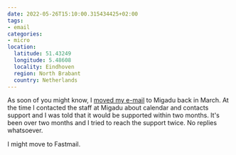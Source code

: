 ```yaml
---
date: 2022-05-26T15:10:00.315434425+02:00
tags:
- email
categories:
- micro
location:
  latitude: 51.43249
  longitude: 5.48608
  locality: Eindhoven
  region: North Brabant
  country: Netherlands
---
```


As soon of you might know, I [moved my e-mail](/2022/03/14/fvdhcnnbur) to Migadu back in March. At the time I contacted the staff at Migadu about calendar and contacts support and I was told that it would be supported within two months. It's been over two months and I tried to reach the support twice. No replies whatsoever.

I might move to Fastmail.
